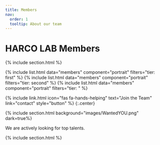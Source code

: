 ```yaml
---
title: Members
nav:
  order: 1
  tooltip: About our team
---
```



# <i class="fas fa-search"></i>HARCO LAB Members



{% include section.html %}

{%
  include list.html
  data="members"
  component="portrait"
  filters="tier: first" 
%}
{%
  include list.html
  data="members"
  component="portrait"
  filters="tier: second" 
%}
{%
  include list.html
  data="members"
  component="portrait"
  filters="tier: " 
%}



{%
  include link.html
  icon="fas fa-hands-helping"
  text="Join the Team"
  link="contact"
  style="button"
%}
{:.center}

{% include section.html background="images/WantedYOU.png" dark=true%}

We are actively looking for top talents.

{% include section.html %}

